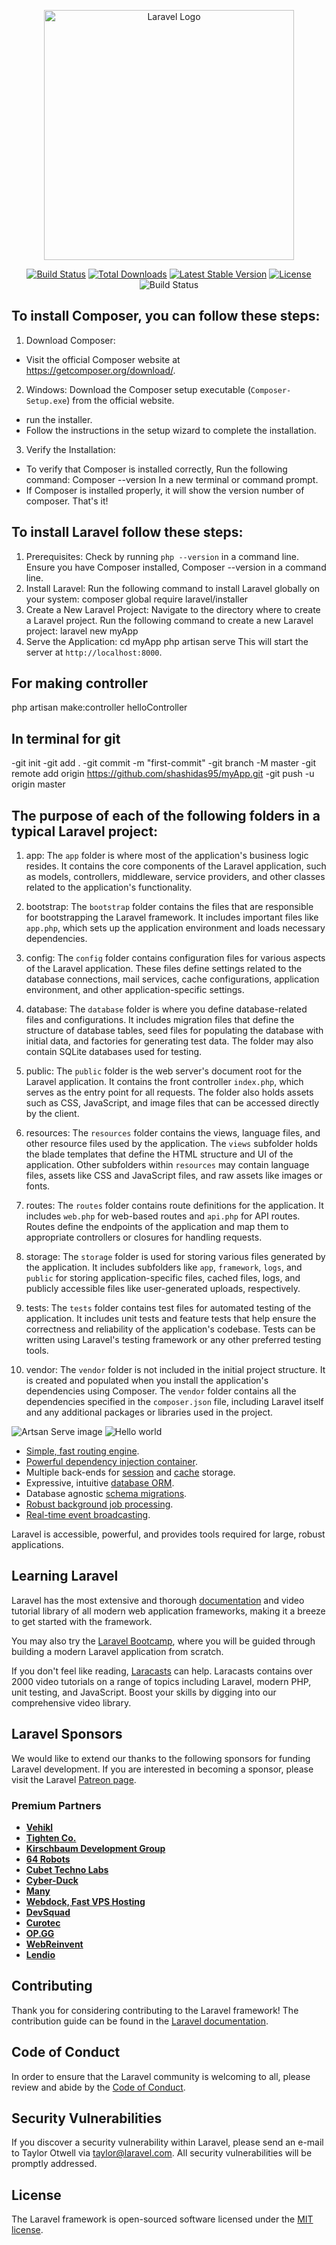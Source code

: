 <p align="center"><a href="https://laravel.com" target="_blank"><img src="https://raw.githubusercontent.com/laravel/art/master/logo-lockup/5%20SVG/2%20CMYK/1%20Full%20Color/laravel-logolockup-cmyk-red.svg" width="400" alt="Laravel Logo"></a></p>

<p align="center">
<a href="https://github.com/laravel/framework/actions"><img src="resources/images/serve.jpeg" alt="Build Status"></a>
<a href="https://packagist.org/packages/laravel/framework"><img src="https://img.shields.io/packagist/dt/laravel/framework" alt="Total Downloads"></a>
<a href="https://packagist.org/packages/laravel/framework"><img src="https://img.shields.io/packagist/v/laravel/framework" alt="Latest Stable Version"></a>
<a href="https://packagist.org/packages/laravel/framework"><img src="https://img.shields.io/packagist/l/laravel/framework" alt="License"></a>

<img src="images/serve.jpeg" alt="Build Status"/>

</p>

## To install Composer, you can follow these steps:

1. Download Composer:

-   Visit the official Composer website at https://getcomposer.org/download/.

2. Windows:
   Download the Composer setup executable (`Composer-Setup.exe`) from the official website.

-   run the installer.
-   Follow the instructions in the setup wizard to complete the installation.

3. Verify the Installation:

-   To verify that Composer is installed correctly, Run the following command:
    Composer --version
    In a new terminal or command prompt.
-   If Composer is installed properly, it will show the version number of composer.
    That's it!

## To install Laravel follow these steps:

1. Prerequisites:
   Check by running `php --version` in a command line.
   Ensure you have Composer installed, Composer --version in a command line.
2. Install Laravel:
   Run the following command to install Laravel globally on your system:
   composer global require laravel/installer
3. Create a New Laravel Project:
   Navigate to the directory where to create a Laravel project.
   Run the following command to create a new Laravel project:
   laravel new myApp
4. Serve the Application:
   cd myApp
   php artisan serve
   This will start the server at `http://localhost:8000`.

## For making controller

php artisan make:controller helloController

## In terminal for git

-git init
-git add .
-git commit -m "first-commit"
-git branch -M master
-git remote add origin https://github.com/shashidas95/myApp.git
-git push -u origin master

## The purpose of each of the following folders in a typical Laravel project:

1. app: The `app` folder is where most of the application's business logic resides. It contains the core components of the Laravel application, such as models, controllers, middleware, service providers, and other classes related to the application's functionality.

2. bootstrap: The `bootstrap` folder contains the files that are responsible for bootstrapping the Laravel framework. It includes important files like `app.php`, which sets up the application environment and loads necessary dependencies.

3. config: The `config` folder contains configuration files for various aspects of the Laravel application. These files define settings related to the database connections, mail services, cache configurations, application environment, and other application-specific settings.

4. database: The `database` folder is where you define database-related files and configurations. It includes migration files that define the structure of database tables, seed files for populating the database with initial data, and factories for generating test data. The folder may also contain SQLite databases used for testing.

5. public: The `public` folder is the web server's document root for the Laravel application. It contains the front controller `index.php`, which serves as the entry point for all requests. The folder also holds assets such as CSS, JavaScript, and image files that can be accessed directly by the client.

6. resources: The `resources` folder contains the views, language files, and other resource files used by the application. The `views` subfolder holds the blade templates that define the HTML structure and UI of the application. Other subfolders within `resources` may contain language files, assets like CSS and JavaScript files, and raw assets like images or fonts.

7. routes: The `routes` folder contains route definitions for the application. It includes `web.php` for web-based routes and `api.php` for API routes. Routes define the endpoints of the application and map them to appropriate controllers or closures for handling requests.

8. storage: The `storage` folder is used for storing various files generated by the application. It includes subfolders like `app`, `framework`, `logs`, and `public` for storing application-specific files, cached files, logs, and publicly accessible files like user-generated uploads, respectively.

9. tests: The `tests` folder contains test files for automated testing of the application. It includes unit tests and feature tests that help ensure the correctness and reliability of the application's codebase. Tests can be written using Laravel's testing framework or any other preferred testing tools.

10. vendor: The `vendor` folder is not included in the initial project structure. It is created and populated when you install the application's dependencies using Composer. The `vendor` folder contains all the dependencies specified in the `composer.json` file, including Laravel itself and any additional packages or libraries used in the project.

![Artsan Serve image](images/serve.jpeg)
![Hello world](images/hello.png)

-   [Simple, fast routing engine](https://laravel.com/docs/routing).
-   [Powerful dependency injection container](https://laravel.com/docs/container).
-   Multiple back-ends for [session](https://laravel.com/docs/session) and [cache](https://laravel.com/docs/cache) storage.
-   Expressive, intuitive [database ORM](https://laravel.com/docs/eloquent).
-   Database agnostic [schema migrations](https://laravel.com/docs/migrations).
-   [Robust background job processing](https://laravel.com/docs/queues).
-   [Real-time event broadcasting](https://laravel.com/docs/broadcasting).

Laravel is accessible, powerful, and provides tools required for large, robust applications.

## Learning Laravel

Laravel has the most extensive and thorough [documentation](https://laravel.com/docs) and video tutorial library of all modern web application frameworks, making it a breeze to get started with the framework.

You may also try the [Laravel Bootcamp](https://bootcamp.laravel.com), where you will be guided through building a modern Laravel application from scratch.

If you don't feel like reading, [Laracasts](https://laracasts.com) can help. Laracasts contains over 2000 video tutorials on a range of topics including Laravel, modern PHP, unit testing, and JavaScript. Boost your skills by digging into our comprehensive video library.

## Laravel Sponsors

We would like to extend our thanks to the following sponsors for funding Laravel development. If you are interested in becoming a sponsor, please visit the Laravel [Patreon page](https://patreon.com/taylorotwell).

### Premium Partners

-   **[Vehikl](https://vehikl.com/)**
-   **[Tighten Co.](https://tighten.co)**
-   **[Kirschbaum Development Group](https://kirschbaumdevelopment.com)**
-   **[64 Robots](https://64robots.com)**
-   **[Cubet Techno Labs](https://cubettech.com)**
-   **[Cyber-Duck](https://cyber-duck.co.uk)**
-   **[Many](https://www.many.co.uk)**
-   **[Webdock, Fast VPS Hosting](https://www.webdock.io/en)**
-   **[DevSquad](https://devsquad.com)**
-   **[Curotec](https://www.curotec.com/services/technologies/laravel/)**
-   **[OP.GG](https://op.gg)**
-   **[WebReinvent](https://webreinvent.com/?utm_source=laravel&utm_medium=github&utm_campaign=patreon-sponsors)**
-   **[Lendio](https://lendio.com)**

## Contributing

Thank you for considering contributing to the Laravel framework! The contribution guide can be found in the [Laravel documentation](https://laravel.com/docs/contributions).

## Code of Conduct

In order to ensure that the Laravel community is welcoming to all, please review and abide by the [Code of Conduct](https://laravel.com/docs/contributions#code-of-conduct).

## Security Vulnerabilities

If you discover a security vulnerability within Laravel, please send an e-mail to Taylor Otwell via [taylor@laravel.com](mailto:taylor@laravel.com). All security vulnerabilities will be promptly addressed.

## License

The Laravel framework is open-sourced software licensed under the [MIT license](https://opensource.org/licenses/MIT).
